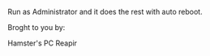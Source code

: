 Run as Administrator and it does the rest with auto reboot.

Broght to you by:

Hamster's PC Reapir
